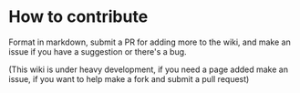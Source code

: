 # How to contribute
Format in markdown, submit a PR for adding more to the wiki, and make an issue if you have a suggestion or there's a bug.

(This wiki is under heavy development, if you need a page added make an issue, if you want to help make a fork and submit a pull request)
